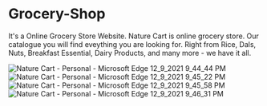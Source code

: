 # Grocery-Shop


It's a Online Grocery Store Website.
Nature Cart is online grocery store. Our catalogue you will find eveything you are looking for.
Right from Rice, Dals, Nuts, Breakfast Essential, Dairy Products, and many more - we have it all.




![Nature Cart - Personal - Microsoft​ Edge 12_9_2021 9_44_44 PM](https://user-images.githubusercontent.com/87677051/145435639-61b91005-38d7-47cc-8ebb-92a4a7715120.png)
![Nature Cart - Personal - Microsoft​ Edge 12_9_2021 9_45_22 PM](https://user-images.githubusercontent.com/87677051/145435659-5e34d3d9-c021-45d9-af3a-037050c4bab4.png)
![Nature Cart - Personal - Microsoft​ Edge 12_9_2021 9_45_58 PM](https://user-images.githubusercontent.com/87677051/145435678-a5f4a362-bba0-4a09-826d-602ed612527d.png)
![Nature Cart - Personal - Microsoft​ Edge 12_9_2021 9_46_31 PM](https://user-images.githubusercontent.com/87677051/145435698-af210b42-8c15-4d08-a050-0bd26dbaac9b.png)
